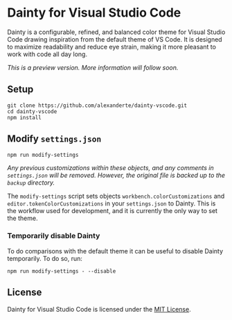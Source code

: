 # Dainty for Visual Studio Code

Dainty is a configurable, refined, and balanced color theme for Visual Studio Code drawing inspiration from the default theme of VS Code. It is designed to maximize readability and reduce eye strain, making it more pleasant to work with code all day long.

_This is a preview version. More information will follow soon._

## Setup

    git clone https://github.com/alexanderte/dainty-vscode.git
    cd dainty-vscode
    npm install

## Modify `settings.json`

    npm run modify-settings

_Any previous customizations within these objects, and any comments in `settings.json` will be removed. However, the original file is backed up to the `backup` directory._

The `modify-settings` script sets objects `workbench.colorCustomizations` and `editor.tokenColorCustomizations` in your `settings.json` to Dainty. This is the workflow used for development, and it is currently the only way to set the theme.

### Temporarily disable Dainty

To do comparisons with the default theme it can be useful to disable Dainty temporarily. To do so, run:

    npm run modify-settings - --disable

## License

Dainty for Visual Studio Code is licensed under the [MIT License](https://github.com/alexanderte/dainty-vscode/blob/master/license.md).
